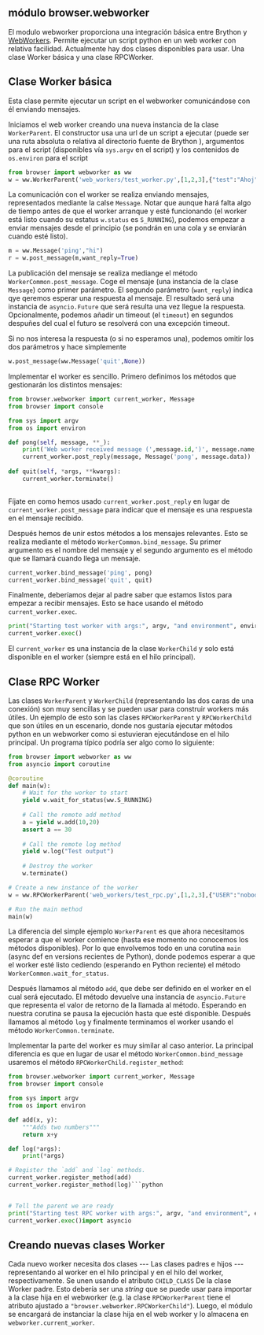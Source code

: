módulo **browser.webworker**
----------------------------

El modulo webworker proporciona una integración básica entre Brython y [WebWorkers](https://developer.mozilla.org/en-US/docs/Web/API/Web_Workers_API).
Permite ejecutar un script python en un web worker con relativa facilidad. Actualmente hay dos clases disponibles para usar.
Una clase Worker básica y una clase RPCWorker.


## Clase Worker básica

Esta clase permite ejecutar un script en el webworker comunicándose con él enviando mensajes.

Iniciamos el web worker creando una nueva instancia de la clase `WorkerParent`. El constructor usa una
url de un script a ejecutar (puede ser una ruta absoluta o relativa al directorio fuente de Brython ), argumentos  
para el script (disponibles vía `sys.argv` en el script) y los contenidos de `os.environ` para el script

```python
from browser import webworker as ww
w = ww.WorkerParent('web_workers/test_worker.py',[1,2,3],{"test":"Ahoj"})
```

La comunicación con el worker se realiza enviando mensajes, representados mediante la calse `Message`. Notar
que aunque hará falta algo de tiempo antes de que el worker arranque y esté funcionando (el worker 
está listo cuando su estatus `w.status` es `S_RUNNING`), podemos empezar a enviar mensajes desde el principio 
(se pondrán en una cola y se enviarán cuando esté listo).

```python
m = ww.Message('ping',"hi")
r = w.post_message(m,want_reply=True)
```

La publicación del mensaje se realiza mediange el método `WorkerCommon.post_message`. Coge el mensaje
(una instancia de la clase `Message`) como primer parámetro. El segundo parámetro (`want_reply`)
indica qye qeremos esperar una respuesta al mensaje. El resultado será una instancia de `asyncio.Future`
que será resulta una vez llegue la respuesta. Opcionalmente, podemos añadir un timeout 
(el `timeout`) en segundos despuñes del cual el futuro se resolverá con una excepción timeout.

Si no nos interesa la respuesta (o si no esperamos una), podemos omitir los dos parámetros
y hace simplemente

```python
w.post_message(ww.Message('quit',None))
```

Implementar el worker es sencillo. Primero definimos los métodos que gestionarán los
distintos mensajes:
    
```python
from browser.webworker import current_worker, Message
from browser import console

from sys import argv
from os import environ

def pong(self, message, **_):
    print('Web worker received message (',message.id,')', message.name, message.data)
    current_worker.post_reply(message, Message('pong', message.data))
        
def quit(self, *args, **kwargs):
    current_worker.terminate()
    
```

Fíjate en como hemos usado `current_worker.post_reply` en lugar de `current_worker.post_message`
para indicar que el mensaje es una respuesta en el mensaje recibido.

Después hemos de unir estos métodos a los mensajes relevantes. Esto se realiza mediante
el método `WorkerCommon.bind_message`. Su primer argumento es el nombre del mensaje y
el segundo argumento es el método que se llamará cuando llega un mensaje.

```python
current_worker.bind_message('ping', pong)
current_worker.bind_message('quit', quit)
```

Finalmente, deberíamos dejar al padre saber que estamos listos para empezar a recibir mensajes.
Esto se hace usando el método `current_worker.exec`.

```python
print("Starting test worker with args:", argv, "and environment", environ)
current_worker.exec()
```

El `current_worker` es una instancia de la clase `WorkerChild` y solo está disponible
en el worker (siempre está en el hilo principal).


## Clase RPC Worker

Las clases `WorkerParent` y `WorkerChild` (representando las dos caras de una conexión)
son muy sencillas y se pueden usar para construir workers más útiles. Un ejemplo de esto
son las clases `RPCWorkerParent` y `RPCWorkerChild` que son útiles en un escenario, donde
nos gustaría ejecutar métodos python en un webworker como si estuvieran ejecutándose
en el hilo principal. Un programa típico podría ser algo como lo siguiente:

```python
from browser import webworker as ww
from asyncio import coroutine

@coroutine
def main(w):
    # Wait for the worker to start
    yield w.wait_for_status(ww.S_RUNNING)
    
    # Call the remote add method
    a = yield w.add(10,20)
    assert a == 30
    
    # Call the remote log method
    yield w.log("Test output")
    
    # Destroy the worker
    w.terminate()

# Create a new instance of the worker
w = ww.RPCWorkerParent('web_workers/test_rpc.py',[1,2,3],{"USER":"nobody"})

# Run the main method
main(w)
```
 
La diferencia del simple ejemplo `WorkerParent` es que ahora necesitamos esperar
a que el worker comience (hasta ese momento no conocemos los métodos disponibles). Por lo que
envolvemos todo en una corutina `main` (async def en versions recientes de Python), 
donde podemos esperar a que el worker esté listo cediendo (esperando en Python reciente) 
el método `WorkerCommon.wait_for_status`.
 
Después llamamos al método `add`, que debe ser definido en el worker en el cual será ejecutado. El
método devuelve una instancia de `asyncio.Future`  que representa el valor de retorno de la llamada al método. 
Esperando en nuestra corutina se pausa la ejecución hasta que esté disponible. Después llamamos al método `log`
y finalmente terminamos el worker usando el método `WorkerCommon.terminate`.

Implementar la parte del worker es muy similar al caso anterior. La principal diferencia es que
en lugar de usar el método `WorkerCommon.bind_message` usaremos el método `RPCWorkerChild.register_method`:

```python
from browser.webworker import current_worker, Message
from browser import console 

from sys import argv
from os import environ

def add(x, y):
    """Adds two numbers"""
    return x+y

def log(*args):
    print(*args)

# Register the `add` and `log` methods.
current_worker.register_method(add)
current_worker.register_method(log)```python


# Tell the parent we are ready
print("Starting test RPC worker with args:", argv, "and environment", environ)
current_worker.exec()import asyncio
```


## Creando nuevas clases Worker

Cada nuevo worker necesita dos clases --- Las clases padres e hijos --- representando al worker en
el hilo principal y en el hilo del worker, respectivamente. Se unen usando el atributo `CHILD_CLASS`
De la clase Worker padre. Esto debería ser una *string* que se puede usar para importar a la clase
hija en el webworker (e.g. la clase `RPCWorkerParent` tiene el atributo ajustado a `"browser.webworker.RPCWorkerChild"`).
Luego, el módulo se encargará de instanciar la clase hija en el web worker y lo almacena en
`webworker.current_worker`. 

